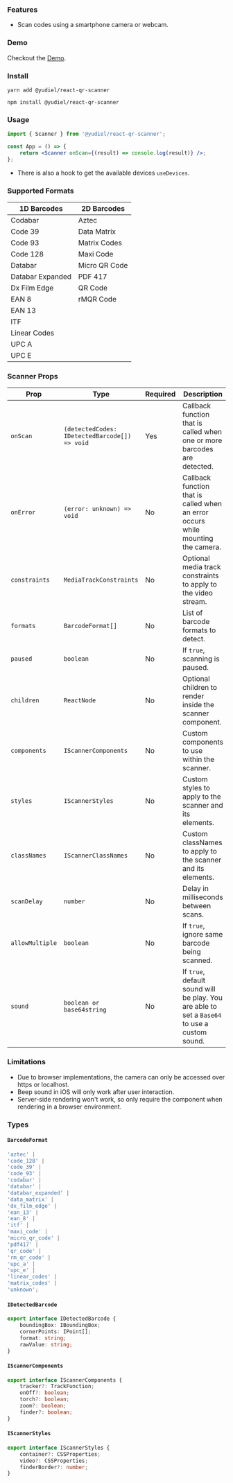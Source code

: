### Features

- Scan codes using a smartphone camera or webcam.

### Demo

Checkout the [Demo](https://yudielcurbelo.github.io/react-qr-scanner/).

### Install

```
yarn add @yudiel/react-qr-scanner

npm install @yudiel/react-qr-scanner
```

### Usage

```jsx
import { Scanner } from '@yudiel/react-qr-scanner';

const App = () => {
    return <Scanner onScan={(result) => console.log(result)} />;
};
```

- There is also a hook to get the available devices `useDevices`.

### Supported Formats

| 1D Barcodes      | 2D Barcodes   |
|------------------|---------------|
| Codabar          | Aztec         |
| Code 39          | Data Matrix   |
| Code 93          | Matrix Codes  |
| Code 128         | Maxi Code     |
| Databar          | Micro QR Code |
| Databar Expanded | PDF 417       |
| Dx Film Edge     | QR Code       |
| EAN 8            | rMQR Code     |
| EAN 13           |               |
| ITF              |               |
| Linear Codes     |               |
| UPC A            |               |
| UPC E            |               |

### Scanner Props

| Prop            | Type                                          | Required | Description                                                                                      |
|-----------------|-----------------------------------------------|----------|--------------------------------------------------------------------------------------------------|
| `onScan`        | `(detectedCodes: IDetectedBarcode[]) => void` | Yes      | Callback function that is called when one or more barcodes are detected.                         |
| `onError`       | `(error: unknown) => void`                    | No       | Callback function that is called when an error occurs while mounting the camera.                 |
| `constraints`   | `MediaTrackConstraints`                       | No       | Optional media track constraints to apply to the video stream.                                   |
| `formats`       | `BarcodeFormat[]`                             | No       | List of barcode formats to detect.                                                               |
| `paused`        | `boolean`                                     | No       | If `true`, scanning is paused.                                                                   |
| `children`      | `ReactNode`                                   | No       | Optional children to render inside the scanner component.                                        |
| `components`    | `IScannerComponents`                          | No       | Custom components to use within the scanner.                                                     |
| `styles`        | `IScannerStyles`                              | No       | Custom styles to apply to the scanner and its elements.                                          |
| `classNames`    | `IScannerClassNames`                          | No       | Custom classNames to apply to the scanner and its elements.                                      |
| `scanDelay`     | `number`                                      | No       | Delay in milliseconds between scans.                                                             |
| `allowMultiple` | `boolean`                                     | No       | If `true`, ignore same barcode being scanned.                                                    |
| `sound`         | `boolean or base64string`                     | No       | If `true`, default sound will be play. You are able to set a `Base64` to use a custom sound. |

### Limitations

- Due to browser implementations, the camera can only be accessed over https or localhost.
- Beep sound in iOS will only work after user interaction.
- Server-side rendering won't work, so only require the component when rendering in a browser environment.

### Types

#### `BarcodeFormat`

```typescript
'aztec' |
'code_128' |
'code_39' |
'code_93' |
'codabar' |
'databar' |
'databar_expanded' |
'data_matrix' |
'dx_film_edge' |
'ean_13' |
'ean_8' |
'itf' |
'maxi_code' |
'micro_qr_code' |
'pdf417' |
'qr_code' |
'rm_qr_code' |
'upc_a' |
'upc_e' |
'linear_codes' |
'matrix_codes' |
'unknown';
```

#### `IDetectedBarcode`

```typescript
export interface IDetectedBarcode {
    boundingBox: IBoundingBox;
    cornerPoints: IPoint[];
    format: string;
    rawValue: string;
}
```

#### `IScannerComponents`

```typescript
export interface IScannerComponents {
    tracker?: TrackFunction;
    onOff?: boolean;
    torch?: boolean;
    zoom?: boolean;
    finder?: boolean;
}
```

#### `IScannerStyles`

```typescript
export interface IScannerStyles {
    container?: CSSProperties;
    video?: CSSProperties;
    finderBorder?: number;
}
```

